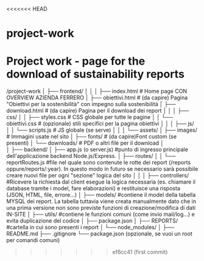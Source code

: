 <<<<<<< HEAD
# project-work
Project work - page for the download of sustainability reports
=======
/project-work
│
├── frontend/
│		│
│		├── index.html               # Home page CON OVERVIEW AZIENDA FERRERO
│		├── obiettivi.html           # (da capire) Pagina "Obiettivi per la sostenibilità" con impegno sulla sostenibilità
│		├── download.html            # (da capire) Pagina per il download dei report
│		│
│		├── css/
│		│   ├── styles.css           # CSS globale per tutte le pagine
│		│   └── obiettivi.css        # (opzionale) stili specifici per la pagina obiettivi
│		│
│		├── js/
│		│   └── scripts.js           # JS globale (se serve)
│		│
│		└── assets/
│				├── images/              # Immagini usate nel sito
│	    		├── fonts/               # (da capire)Font custom (se presenti)
│	    		└── downloads/           # PDF o altri file per il download
│	    	 
│
├── backend/
│   	├── app.js (o server.js)	#punto di ingresso principale dell'applicazione backend Node.js/Express.
│   	├── routes/
│		│		└── reportRoutes.js	#file nel quale sono contenute le rotte dei report (/reports oppure/reports/:year). In questo modo in futuro se necessario sarà possibile creare nuovi file per ogni "sezione" logica del sito
│		│
│   	├── controllers/			#Ricevere la richiesta dal client esegue la logica necessaria (es. chiamare il database tramite i model, fare elaborazioni) e restituisce una risposta (JSON, HTML, file, errore...)
│   	├── models/				#contiene il model della tabella MYSQL dei report. La tabella tuttavia viene creata manualmente dato che in una prima versione non sono previste funzioni di creazione/modifica di dati IN-SITE
│   	├── utils/					#contiene le funzioni comuni (come invio mail/log...) e evita duplicazione del codice
│   	├── package.json
│   	├── REPORTS/ 				#cartella in cui sono presenti i report
│   	└── node_modules/
│
├── README.md
├── .gitignore
└── package.json (opzionale, se vuoi un root per comandi comuni)





>>>>>>> ef6cc41 (first commit)
